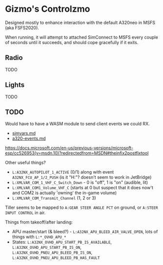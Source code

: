 Gizmo's Controlzmo
==================

Designed mostly to enhance interaction with the default A320neo in MSFS (aka FSFS2020).

When running, it will attempt to attached SimConnect to MSFS every couple of seconds until it succeeds, and should cope gracefully if it exits.

Radio
-----

TODO

Lights
------

TODO

TODO
----

Would have to have a WASM module to send client events we could RX.
* [simvars.md](https://github.com/flybywiresim/a32nx/blob/autopilot/docs/a320-simvars.md)
* [a320-events.md](https://github.com/flybywiresim/a32nx/blob/autopilot/docs/a320-events.md)

https://docs.microsoft.com/en-us/previous-versions/microsoft-esp/cc526953(v=msdn.10)?redirectedfrom=MSDN#theinfix2postfixtool

Other useful things?
* `L:A32NX_AUTOPILOT_1_ACTIVE` (0/1) along with event `A32NX_FCU_AP_1/2_PUSH` (is it "H:"? doesn't seem to work in JetBridge)
* `L:XMLVAR_COM_1_VHF_C_Switch_Down` - 0 is "off", 1 is "on" (audible, lit)
* `L:XMLVAR_COM1_Volume_VHF_C` (starts at 0 but suspect that it does now't and COM2 is actually 'owning' the in-game volume)
* `L:XMLVAR_COM_Transmit_Channel` (1, 2 or 3)

Tiller seems to be mapped to `A:GEAR STEER ANGLE PCT` on ground, or `A:STEER INPUT CONTROL` in air.

Things from takeoff/after landing:
* APU master/start (& bleed?) - `L:A32NX_APU_BLEED_AIR_VALVE_OPEN`,  lots of things with `L:*_OVHD_APU_*`
* States: `L:A32NX_OVHD_APU_START_PB_IS_AVAILABLE`, `L:A32NX_OVHD_APU_START_PB_IS_ON`, `L:A32NX_OVHD_PNEU_APU_BLEED_PB_IS_ON`, `L:A32NX_OVHD_PNEU_APU_BLEED_PB_HAS_FAULT`